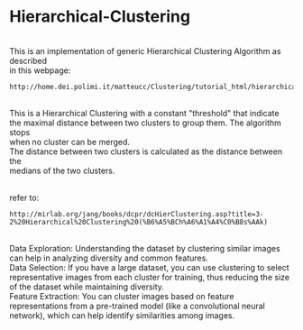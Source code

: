 # Hierarchical-Clustering
<br />This is an implementation of generic Hierarchical Clustering Algorithm as described
<br />in this webpage:
```
http://home.dei.polimi.it/matteucc/Clustering/tutorial_html/hierarchical.html
```
<br />This is a Hierarchical Clustering with a constant "threshold" that indicate
<br />the maximal distance between two clusters to group them. The algorithm stops
<br />when no cluster can be merged. 
<br />The distance between two clusters is calculated as the distance between the
<br />medians of the two clusters.

<br />refer to:
```
http://mirlab.org/jang/books/dcpr/dcHierClustering.asp?title=3-2%20Hierarchical%20Clustering%20(%B6%A5%BCh%A6%A1%A4%C0%B8s%AAk)
```


<br />Data Exploration: Understanding the dataset by clustering similar images can help in analyzing diversity and common features.
<br />Data Selection: If you have a large dataset, you can use clustering to select representative images from each cluster for training, thus reducing the size of the dataset while maintaining diversity.
<br />Feature Extraction: You can cluster images based on feature representations from a pre-trained model (like a convolutional neural network), which can help identify similarities among images.
